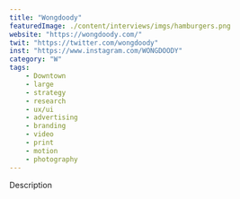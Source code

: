 ```yaml
---
title: "Wongdoody"
featuredImage: ./content/interviews/imgs/hamburgers.png
website: "https://wongdoody.com/"
twit: "https://twitter.com/wongdoody"
inst: "https://www.instagram.com/WONGDOODY"
category: "W"
tags:
    - Downtown
    - large
    - strategy
    - research
    - ux/ui
    - advertising
    - branding
    - video
    - print
    - motion
    - photography
---
```


Description
